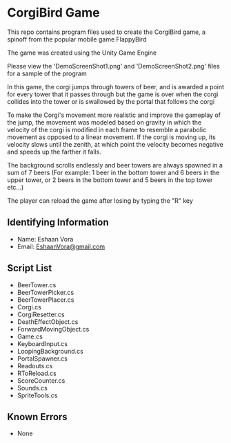 # CorgiBird Game

This repo contains program files used to create the CorgiBird game, a spinoff from the popular mobile game FlappyBird

The game was created using the Unity Game Engine

Please view the 'DemoScreenShot1.png' and 'DemoScreenShot2.png' files for a sample of the program

In this game, the corgi jumps through towers of beer, and is awarded a point for every tower that it passes through but the game is over when the corgi collides into the tower or is swallowed by the portal that follows the corgi

To make the Corgi's movement more realistic and improve the gameplay of the jump, the movement was modeled based on gravity in which the velocity of the corgi is modified in each frame to resemble a parabolic movement as opposed to a linear movement. If the corgi is moving up, its velocity slows until the zenith, at which point the velocity becomes negative and speeds up the farther it falls.  

The background scrolls endlessly and beer towers are always spawned in a sum of 7 beers (For example: 1 beer in the bottom tower and 6 beers in the upper tower, or 2 beers in the bottom tower and 5 beers in the top tower etc...)

The player can reload the game after losing by typing the "R" key

## Identifying Information

* Name: Eshaan Vora
* Email: EshaanVora@gmail.com

## Script List

* BeerTower.cs
* BeerTowerPicker.cs
* BeerTowerPlacer.cs
* Corgi.cs
* CorgiResetter.cs
* DeathEffectObject.cs
* ForwardMovingObject.cs
* Game.cs
* KeyboardInput.cs
* LoopingBackground.cs
* PortalSpawner.cs
* Readouts.cs
* RToReload.cs
* ScoreCounter.cs
* Sounds.cs
* SpriteTools.cs

## Known Errors

* None